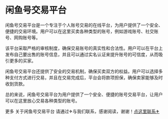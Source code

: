 # 闲鱼号交易平台

闲鱼号交易平台是一个专注于个人账号交易的在线平台，为用户提供了一个安全、便捷的交易环境。用户可以在这里买卖各种类型的账号，例如游戏账号、社交账号、网购账号等。

该平台采取严格的审核制度，确保交易账号的真实性和合法性。用户可以在平台上发布自己要出售的账号信息，并且可以通过实名认证来提升账号的可信度，从而吸引更多的买家。

闲鱼号交易平台还提供了安全的交易机制，确保买卖双方的权益。用户可以选择多种支付方式进行交易，并且在交易完成后，平台会将款项担保，确保卖家能够及时收到货款。

总的来说，闲鱼号交易平台为用户提供了一个安全、便捷的账号交易平台，让用户可以在这里放心交易各种类型的账号。

更多 关于闲鱼号交易平台 请通过✈与我们联系，感谢阅读，谢谢！[点这里联系✈](https://b.k02.cc)